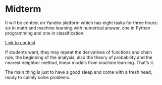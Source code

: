 # Midterm

It will be contest on Yandex platform which has eight tasks for three hours: six in math and machine learning with numerical answer, one in Python programming and one in classification.

[Link to contest](https://contest.yandex.ru/contest/41860/enter)

If students want, they may repeat the derivatives of functions and chain rule, the beginning of the analysis, also the theory of probability and the nearest neighbor method, linear models from machine learning. That's it.

The main thing is just to have a good sleep and come with a fresh head, ready to calmly solve problems.
